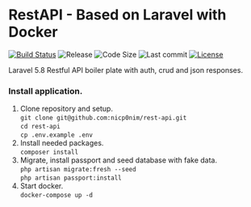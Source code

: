 # RestAPI - Based on Laravel with Docker
[![Build Status](https://img.shields.io/travis/nicp0nim/rest-api)](https://travis-ci.com/nicp0nim/rest-api)
![Release](https://img.shields.io/github/release/nicp0nim/rest-api)
![Code Size](https://img.shields.io/github/languages/code-size/nicp0nim/rest-api)
![Last commit](https://img.shields.io/github/last-commit/nicp0nim/rest-api)
[![License](https://img.shields.io/github/license/nicp0nim/rest-api)](https://github.com/nicp0nim/rest-api/blob/master/LICENSE)

Laravel 5.8 Restful API boiler plate with auth, crud and json responses.

### Install application.

1. Clone repository and setup.<br>
`git clone git@github.com:nicp0nim/rest-api.git`<br>
`cd rest-api`<br>
`cp .env.example .env`<br>
2. Install needed packages.<br>
`composer install`<br>
3. Migrate, install passport and seed database with fake data.<br>
`php artisan migrate:fresh --seed`<br>
`php artisan passport:install`<br>
4. Start docker.<br>
`docker-compose up -d`
